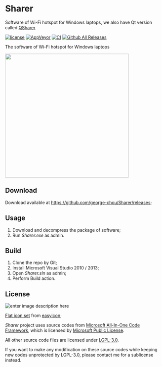 # Sharer

Software of Wi-Fi hotspot for Windows laptops, we also have Qt version called [QSharer](https://github.com/george-chou/QSharer)

[![license](https://img.shields.io/github/license/george-chou/Sharer.svg)](https://www.gnu.org/licenses/lgpl-3.0.en.html)
[![AppVeyor](https://img.shields.io/appveyor/ci/george-chou/Sharer.svg)](https://ci.appveyor.com/project/george-chou/Sharer)
[![CI](https://github.com/george-chou/Sharer/workflows/CI/badge.svg)](https://github.com/george-chou/Sharer/actions)
[![Github All Releases](https://img.shields.io/github/downloads-pre/george-chou/Sharer/v2.1/total)](https://github.com/george-chou/Sharer/releases)

The software of Wi-Fi hotspot for Windows laptops

<img width="400" src="https://picrepo.netlify.app/Sharer/cover.png"/>

## Download ##

Download available at <https://github.com/george-chou/Sharer/releases>;

## Usage ##

 1. Download and decompress the package of software;
 2. Run _Sharer.exe_ as admin.

## Build ##

 1. Clone the repo by Git;
 2. Install Microsoft Visual Studio 2010 / 2013;
 3. Open _Sharer.sln_ as admin;
 4. Perform Build action.

## License ##

![enter image description here](http://www.gnu.org/graphics/lgplv3-147x51.png)

[Flat icon set](https://github.com/george-chou/Sharer/tree/master/Sharer/Resources) from [easyicon](https://www.easyicon.net/);

_Sharer_ project uses source codes from [Microsoft All-In-One Code Framework](http://blogs.msdn.com/b/onecode/), which is licensed by [Microsoft Public License](http://www.microsoft.com/en-us/openness/licenses.aspx#MPL).

All other source code files are licensed under [LGPL-3.0](https://opensource.org/licenses/LGPL-3.0).

If you want to make any modification on these source codes while keeping new codes unprotected by LGPL-3.0, please contact me for a sublicense instead.
